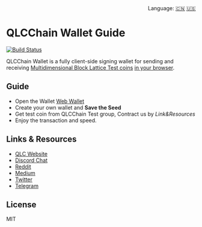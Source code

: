 <div align="right">Language:
<a title="Chinese" href="/zh-cn/guide.md">🇨🇳</a>
<a title="Englisth" href="guide.md">🇺🇸</a></div>

# QLCChain Wallet Guide

[![Build Status](https://travis-ci.com/qlcchain/QLCWallet.svg?branch=master)](https://travis-ci.com/qlcchain/QLCWallet)

QLCChain Wallet is a fully client-side signing wallet for sending and receiving [Multidimensional Block Lattice Test coins](https://qlcchain.org) [in your browser](https://qlcchain.org).

## Guide

- Open the Wallet  [Web Wallet](https://wallet.qlcchain.online) 
- Create your own wallet and **Save the Seed**
- Get test coin from QLCChain Test group, Contract us by *Link&Resources*
- Enjoy the transaction and speed.

## Links & Resources

- [QLC Website](https://qlcchain.org)
- [Discord Chat](https://discord.gg/JnCnhjr)
- [Reddit](https://www.reddit.com/r/Qlink/)
- [Medium](https://medium.com/qlc-chain)
- [Twitter](https://twitter.com/QLCchain)
- [Telegram](https://t.me/qlinkmobile)

## License

MIT
